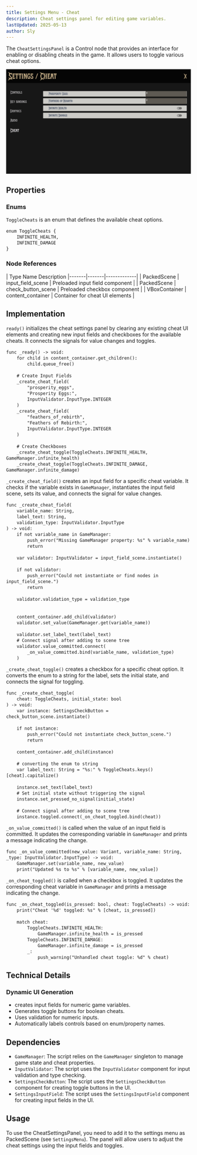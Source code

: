 ```yaml
---
title: Settings Menu - Cheat
description: Cheat settings panel for editing game variables.
lastUpdated: 2025-05-13
author: Sly
---
```


The `CheatSettingsPanel` is a Control node that provides an interface for enabling or disabling cheats in the game. It allows users to toggle various cheat options.

![Cheat Menu](../../../../../../assets/fowl-play/gameplay/user-interface/settings-menu/settings-menu-cheat.png)

## Properties

### Enums

`ToggleCheats` is an enum that defines the available cheat options.

```gdscript
enum ToggleCheats {
	INFINITE_HEALTH,
	INFINITE_DAMAGE
}
```

### Node References

| Type Name Description
|-------|-------|-------------|
| PackedScene | input_field_scene | Preloaded input field component |
| PackedScene | check_button_scene | Preloaded checkbox component |
| VBoxContainer | content_container | Container for cheat UI elements |

## Implementation

`ready()` initializes the cheat settings panel by clearing any existing cheat UI elements and creating new input fields and checkboxes for the available cheats. It connects the signals for value changes and toggles.

```gdscript
func _ready() -> void:
	for child in content_container.get_children():
		child.queue_free()

	# Create Input Fields
	_create_cheat_field(
		"prosperity_eggs",
		"Prosperity Eggs:",
		InputValidator.InputType.INTEGER
	)
	_create_cheat_field(
		"feathers_of_rebirth",
		"Feathers of Rebirth:",
		InputValidator.InputType.INTEGER
	)

	# Create Checkboxes
	_create_cheat_toggle(ToggleCheats.INFINITE_HEALTH,  GameManager.infinite_health)
	_create_cheat_toggle(ToggleCheats.INFINITE_DAMAGE, GameManager.infinite_damage)
```

`_create_cheat_field()` creates an input field for a specific cheat variable. It checks if the variable exists in `GameManager`, instantiates the input field scene, sets its value, and connects the signal for value changes.

```gdscript
func _create_cheat_field(
	variable_name: String,
	label_text: String,
	validation_type: InputValidator.InputType
) -> void:
	if not variable_name in GameManager:
		push_error("Missing GameManager property: %s" % variable_name)
		return

	var validator: InputValidator = input_field_scene.instantiate()

	if not validator:
		push_error("Could not instantiate or find nodes in input_field_scene.")
		return

	validator.validation_type = validation_type


	content_container.add_child(validator)
	validator.set_value(GameManager.get(variable_name))

	validator.set_label_text(label_text)
	# Connect signal after adding to scene tree
	validator.value_committed.connect(
		_on_value_committed.bind(variable_name, validation_type)
	)

```

`_create_cheat_toggle()` creates a checkbox for a specific cheat option. It converts the enum to a string for the label, sets the initial state, and connects the signal for toggling.

```gdscript
func _create_cheat_toggle(
	cheat: ToggleCheats, initial_state: bool
) -> void:
	var instance: SettingsCheckButton = check_button_scene.instantiate()

	if not instance:
		push_error("Could not instantiate check_button_scene.")
		return

	content_container.add_child(instance)

	# converting the enum to string
	var label_text: String = "%s:" % ToggleCheats.keys()[cheat].capitalize()

	instance.set_text(label_text)
	# Set initial state without triggering the signal
	instance.set_pressed_no_signal(initial_state)

	# Connect signal after adding to scene tree
	instance.toggled.connect(_on_cheat_toggled.bind(cheat))
```

`_on_value_committed()` is called when the value of an input field is committed. It updates the corresponding variable in `GameManager` and prints a message indicating the change.

```gdscript
func _on_value_committed(new_value: Variant, variable_name: String, _type: InputValidator.InputType) -> void:
	GameManager.set(variable_name, new_value)
	print("Updated %s to %s" % [variable_name, new_value])
```

`_on_cheat_toggled()` is called when a checkbox is toggled. It updates the corresponding cheat variable in `GameManager` and prints a message indicating the change.

```gdscript
func _on_cheat_toggled(is_pressed: bool, cheat: ToggleCheats) -> void:
	print("Cheat '%d' toggled: %s" % [cheat, is_pressed])

	match cheat:
		ToggleCheats.INFINITE_HEALTH:
			GameManager.infinite_health = is_pressed
		ToggleCheats.INFINITE_DAMAGE:
			GameManager.infinite_damage = is_pressed
		_:
			push_warning("Unhandled cheat toggle: %d" % cheat)
```

## Technical Details

### Dynamic UI Generation

- creates input fields for numeric game variables.
- Generates toggle buttons for boolean cheats.
- Uses validation for numeric inputs.
- Automatically labels controls based on enum/property names.

## Dependencies

- `GameManager`: The script relies on the `GameManager` singleton to manage game state and cheat properties.
- `InputValidator`: The script uses the `InputValidator` component for input validation and type checking.
- `SettingsCheckButton`: The script uses the `SettingsCheckButton` component for creating toggle buttons in the UI.
- `SettingsInputField`: The script uses the `SettingsInputField` component for creating input fields in the UI.

## Usage

To use the CheatSettingsPanel, you need to add it to the settings menu as PackedScene (see `SettingsMenu`). The panel will allow users to adjust the cheat settings using the input fields and toggles.
